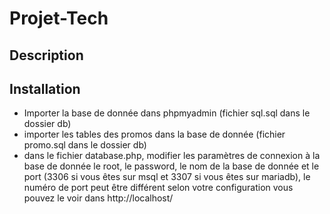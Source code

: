 # Projet-Tech

## Description
## Installation
- Importer la base de donnée dans phpmyadmin (fichier sql.sql dans le dossier db)
- importer les tables des promos dans la base de donnée (fichier promo.sql dans le dossier db)
- dans le fichier database.php, modifier les paramètres de connexion à la base de donnée le root, le password, le nom de la base de donnée et le port (3306 si vous êtes sur msql et 3307 si vous êtes sur mariadb), le numéro de port peut être différent selon votre configuration vous pouvez le voir dans http://localhost/
